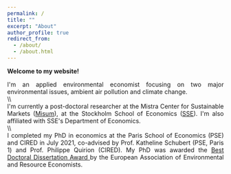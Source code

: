 ```yaml
---
permalink: /
title: ""
excerpt: "About"
author_profile: true
redirect_from: 
  - /about/
  - /about.html
---
```

__Welcome to my website!__


<div align="justify">I'm an applied environmental economist focusing on two major environmental issues, ambient air pollution and climate change.</div>
\\
<div align="justify">I'm currently a post-doctoral researcher at the Mistra Center for Sustainable Markets (<a href="https://www.hhs.se/en/research/institutes/misum-startpage/">Misum</a>), at the Stockholm School of Economics (<a href="https://www.hhs.se/en/research/departments/de/">SSE</a>). I'm also affiliated with SSE's Department of Economics.</div>
\\
<div align="justify">I completed my PhD in economics at the Paris School of Economics (PSE) and CIRED in July 2021, co-advised by Prof. Katheline Schubert (PSE, Paris 1) and Prof. Philippe Quirion (CIRED). My PhD was awarded the <a href="https://www.eaere.org/best-european-doctoral-dissertation-award/">Best Doctoral Dissertation Award </a> by the European Association of Environmental and Resource Economists.</div>

